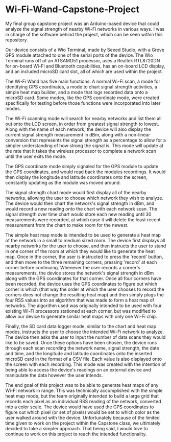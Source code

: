 # Wi-Fi-Wand-Capstone-Project
My final group capstone project was an Arduino-based device that could analyze the signal strength of nearby Wi-Fi networks in various ways. I was in charge of the software behind the project, which can be seen within this repository.

Our device consists of a Wio Terminal, made by Seeed Studio, with a Grove GPS module attached to one of the serial ports of the device. The Wio Terminal runs off of an ATSAMD51 processor, uses a Realtek RTL8720DN for on-board Wi-Fi and Bluetooth capabilities, has an on-board LCD display, and an included microSD card slot, all of which are used within the project. 

The Wi-Fi Wand has five main functions: A normal Wi-Fi scan, a mode for identifying GPS coordinates, a mode to chart signal strength activities, a simple heat map builder, and a mode that logs recorded data onto a microSD card. Some modes, like the GPS coordinate mode, were created specifically for testing before those functions were incorporated into later modes.

The Wi-Fi scanning mode will search for nearby networks and list them all out onto the LCD screen, in order from greatest signal strength to lowest. Along with the name of each network, the device will also display the current signal strength measurement in dBm, along with a non-linear conversion that represents the signal strength as a percentage to allow for a simpler understanding of how strong the signal is. This mode will update at the rate that it takes the wireless processor to complete a network scan until the user exits the mode.

The GPS coordinate mode simply signaled for the GPS module to update the GPS coordinates, and would read back the modules recordings. It would then display the longitude and latitude coordinates onto the screen, constantly updating as the module was moved around.

The signal strength chart mode would first display all of the nearby networks, allowing the user to choose which network they wish to analyze. The device would then chart the network's signal strength in dBm, and would record a new reading onto the chart with each network scan. The signal strength over time chart would store each new reading until 30 measurements were recorded, at which case it will delete the least recent measurement from the chart to make room for the newest.

The simple heat map mode is intended to be used to generate a heat map of the network in a small to medium sized room. The device first displays all nearby networks for the user to choose, and then instructs the user to stand in one corner of the room at which they would like to generate the heat map. Once in the corner, the user is instructed to press the 'record' button, and then move to the three remaining corners, pressing 'record' at each corner before continuing. Whenever the user records a corner's measurements, the device stores the network's signal strength in dBm along with the GPS coordinates for that corner. Once all four corners have been recorded, the device uses the GPS coordinates to figure out which corner is which (that way the order at which the user chooses to record the corners does not change the resulting heat map) and then simply plugs the four RSS values into an algorithm that was made to form a heat map of networks. The algorithm used was originally intended to be used with four existing Wi-Fi processors stationed at each corner, but was modified to allow our device to generate similar heat maps with only one Wi-Fi chip.

Finally, the SD card data logger mode, similar to the chart and heat map modes, instructs the user to choose the intended Wi-Fi network to analyze. The device then asks the user to input the number of data scans they would like to be saved. Once these options have been chosen, the device runs through each scan recording the network name, signal strength, the date and time, and the longitude and latitude coordinates onto the inserted microSD card in the format of a CSV file. Each value is also displayed onto the screen with each recording. This mode was created with the intention of being able to access the device's readings on an external device and manipulate the data however the user intends.

The end goal of this project was to be able to generate heat maps of any Wi-Fi network in range. This was technically accomplished with the simple heat map mode, but the team originally intended to build a large grid that records each pixel as an individual RSS reading of the network, converted into a color scale. The device would have used the GPS coordinates to figure out which pixel (or set of pixels) would be set to which color as the user walked around with the device. Unfortunately because of the limited time given to work on the project within the Capstone class, we ultimately decided to take a simpler approach. That being said, I would love to continue to work on this project to reach the intended functionality.
